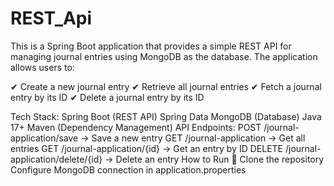 # REST_Api
This is a Spring Boot application that provides a simple REST API for managing journal entries using MongoDB as the database.
The application allows users to:

✔ Create a new journal entry
✔ Retrieve all journal entries
✔ Fetch a journal entry by its ID
✔ Delete a journal entry by its ID

Tech Stack:
Spring Boot (REST API)
Spring Data MongoDB (Database)
Java 17+
Maven (Dependency Management)
API Endpoints:
POST /journal-application/save → Save a new entry
GET /journal-application → Get all entries
GET /journal-application/{id} → Get an entry by ID
DELETE /journal-application/delete/{id} → Delete an entry
How to Run 🚀
Clone the repository
Configure MongoDB connection in application.properties

